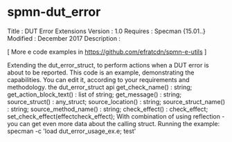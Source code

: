 # spmn-dut_error

Title : DUT Error Extensions
Version : 1.0
Requires : Specman {15.01..}
Modified : December 2017
Description :

[ More e code examples in https://github.com/efratcdn/spmn-e-utils ]

Extending the dut_error_struct, to perform actions when a DUT error is about to be reported.
This code is an example, demonstrating the capabilities.
You can edit it, according to your requirements and methodology.
the dut_error_struct api
  get_check_name()                       : string;
  get_action_block_text()                : list of string;
  get_message()                          : string;
  source_struct()                        : any_struct;
  source_location()                      : string;
  source_struct_name()                   : string;
  source_method_name()                   : string;
  check_effect()                         : check_effect;
  set_check_effect(effectcheck_effect);
With combination of using reflection - you can get even more data about the calling struct.
Running the example: specman -c 'load dut_error_usage_ex.e; test'
